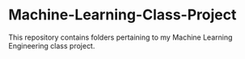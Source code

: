 # Machine-Learning-Class-Project
This repository contains folders pertaining to my Machine Learning Engineering class project.
